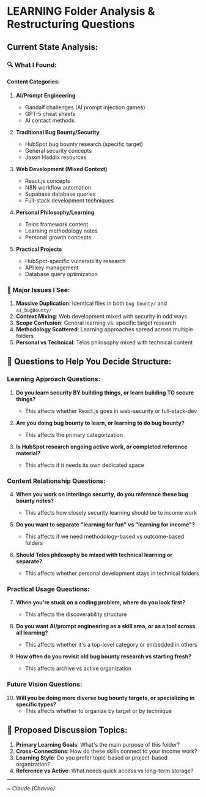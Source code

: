 # LEARNING Folder Analysis & Restructuring Questions

## Current State Analysis:

### 🔍 What I Found:

#### Content Categories:
1. **AI/Prompt Engineering**
   - Gandalf challenges (AI prompt injection games)
   - GPT-5 cheat sheets
   - AI contact methods

2. **Traditional Bug Bounty/Security**
   - HubSpot bug bounty research (specific target)
   - General security concepts
   - Jason Haddix resources

3. **Web Development (Mixed Context)**
   - React.js concepts 
   - N8N workflow automation
   - Supabase database queries
   - Full-stack development techniques

4. **Personal Philosophy/Learning**
   - Telos framework content
   - Learning methodology notes
   - Personal growth concepts

5. **Practical Projects**
   - HubSpot-specific vulnerability research
   - API key management
   - Database query optimization

### 🚨 Major Issues I See:

1. **Massive Duplication**: Identical files in both `bug bounty/` and `ai_bugBounty/`
2. **Context Mixing**: Web development mixed with security in odd ways
3. **Scope Confusion**: General learning vs. specific target research
4. **Methodology Scattered**: Learning approaches spread across multiple folders
5. **Personal vs Technical**: Telos philosophy mixed with technical content

## 🤔 Questions to Help You Decide Structure:

### **Learning Approach Questions:**
1. **Do you learn security BY building things, or learn building TO secure things?**
   - This affects whether React.js goes in web-security or full-stack-dev

2. **Are you doing bug bounty to learn, or learning to do bug bounty?**
   - This affects the primary categorization

3. **Is HubSpot research ongoing active work, or completed reference material?**
   - This affects if it needs its own dedicated space

### **Content Relationship Questions:**
4. **When you work on Interlingo security, do you reference these bug bounty notes?**
   - This affects how closely security learning should be to income work

5. **Do you want to separate "learning for fun" vs "learning for income"?**
   - This affects if we need methodology-based vs outcome-based folders

6. **Should Telos philosophy be mixed with technical learning or separate?**
   - This affects whether personal development stays in technical folders

### **Practical Usage Questions:**
7. **When you're stuck on a coding problem, where do you look first?**
   - This affects the discoverability structure

8. **Do you want AI/prompt engineering as a skill area, or as a tool across all learning?**
   - This affects whether it's a top-level category or embedded in others

9. **How often do you revisit old bug bounty research vs starting fresh?**
   - This affects archive vs active organization

### **Future Vision Questions:**
10. **Will you be doing more diverse bug bounty targets, or specializing in specific types?**
    - This affects whether to organize by target or by technique

## 🎯 Proposed Discussion Topics:

1. **Primary Learning Goals**: What's the main purpose of this folder?
2. **Cross-Connections**: How do these skills connect to your income work?
3. **Learning Style**: Do you prefer topic-based or project-based organization?
4. **Reference vs Active**: What needs quick access vs long-term storage?

---
*~ Claude (Chavvo)*